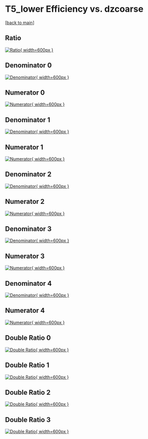 # T5_lower Efficiency vs. dzcoarse

[[back to main](./)]



## Ratio

[![Ratio](../mtv/var/T5_lower_vtr_0_1_eff_dzcoarse.png){ width=600px }](../mtv/var/T5_lower_vtr_0_1_eff_dzcoarse.pdf)

## Denominator 0

[![Denominator](../mtv/den/T5_lower_vtr_0_1_eff_dzcoarse_den0.png){ width=600px }](../mtv/den/T5_lower_vtr_0_1_eff_dzcoarse_den0.pdf)

## Numerator 0

[![Numerator](../mtv/num/T5_lower_vtr_0_1_eff_dzcoarse_num0.png){ width=600px }](../mtv/num/T5_lower_vtr_0_1_eff_dzcoarse_num0.pdf)

## Denominator 1

[![Denominator](../mtv/den/T5_lower_vtr_0_1_eff_dzcoarse_den1.png){ width=600px }](../mtv/den/T5_lower_vtr_0_1_eff_dzcoarse_den1.pdf)

## Numerator 1

[![Numerator](../mtv/num/T5_lower_vtr_0_1_eff_dzcoarse_num1.png){ width=600px }](../mtv/num/T5_lower_vtr_0_1_eff_dzcoarse_num1.pdf)

## Denominator 2

[![Denominator](../mtv/den/T5_lower_vtr_0_1_eff_dzcoarse_den2.png){ width=600px }](../mtv/den/T5_lower_vtr_0_1_eff_dzcoarse_den2.pdf)

## Numerator 2

[![Numerator](../mtv/num/T5_lower_vtr_0_1_eff_dzcoarse_num2.png){ width=600px }](../mtv/num/T5_lower_vtr_0_1_eff_dzcoarse_num2.pdf)

## Denominator 3

[![Denominator](../mtv/den/T5_lower_vtr_0_1_eff_dzcoarse_den3.png){ width=600px }](../mtv/den/T5_lower_vtr_0_1_eff_dzcoarse_den3.pdf)

## Numerator 3

[![Numerator](../mtv/num/T5_lower_vtr_0_1_eff_dzcoarse_num3.png){ width=600px }](../mtv/num/T5_lower_vtr_0_1_eff_dzcoarse_num3.pdf)

## Denominator 4

[![Denominator](../mtv/den/T5_lower_vtr_0_1_eff_dzcoarse_den4.png){ width=600px }](../mtv/den/T5_lower_vtr_0_1_eff_dzcoarse_den4.pdf)

## Numerator 4

[![Numerator](../mtv/num/T5_lower_vtr_0_1_eff_dzcoarse_num4.png){ width=600px }](../mtv/num/T5_lower_vtr_0_1_eff_dzcoarse_num4.pdf)

## Double Ratio 0

[![Double Ratio](../mtv/ratio/T5_lower_vtr_0_1_eff_dzcoarse_ratio0.png){ width=600px }](../mtv/ratio/T5_lower_vtr_0_1_eff_dzcoarse_ratio0.pdf)

## Double Ratio 1

[![Double Ratio](../mtv/ratio/T5_lower_vtr_0_1_eff_dzcoarse_ratio1.png){ width=600px }](../mtv/ratio/T5_lower_vtr_0_1_eff_dzcoarse_ratio1.pdf)

## Double Ratio 2

[![Double Ratio](../mtv/ratio/T5_lower_vtr_0_1_eff_dzcoarse_ratio2.png){ width=600px }](../mtv/ratio/T5_lower_vtr_0_1_eff_dzcoarse_ratio2.pdf)

## Double Ratio 3

[![Double Ratio](../mtv/ratio/T5_lower_vtr_0_1_eff_dzcoarse_ratio3.png){ width=600px }](../mtv/ratio/T5_lower_vtr_0_1_eff_dzcoarse_ratio3.pdf)

